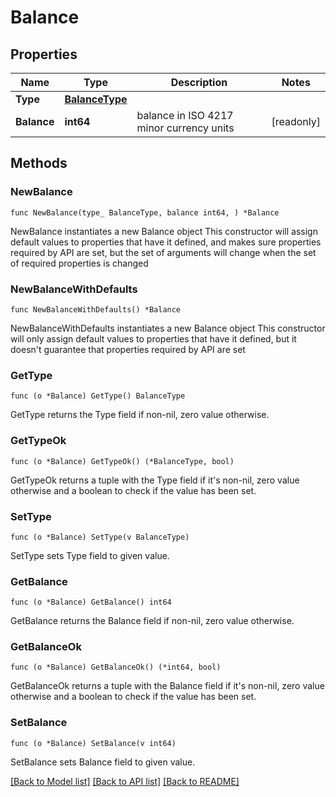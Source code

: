 # Balance

## Properties

Name | Type | Description | Notes
------------ | ------------- | ------------- | -------------
**Type** | [**BalanceType**](BalanceType.md) |  | 
**Balance** | **int64** | balance in ISO 4217 minor currency units | [readonly] 

## Methods

### NewBalance

`func NewBalance(type_ BalanceType, balance int64, ) *Balance`

NewBalance instantiates a new Balance object
This constructor will assign default values to properties that have it defined,
and makes sure properties required by API are set, but the set of arguments
will change when the set of required properties is changed

### NewBalanceWithDefaults

`func NewBalanceWithDefaults() *Balance`

NewBalanceWithDefaults instantiates a new Balance object
This constructor will only assign default values to properties that have it defined,
but it doesn't guarantee that properties required by API are set

### GetType

`func (o *Balance) GetType() BalanceType`

GetType returns the Type field if non-nil, zero value otherwise.

### GetTypeOk

`func (o *Balance) GetTypeOk() (*BalanceType, bool)`

GetTypeOk returns a tuple with the Type field if it's non-nil, zero value otherwise
and a boolean to check if the value has been set.

### SetType

`func (o *Balance) SetType(v BalanceType)`

SetType sets Type field to given value.


### GetBalance

`func (o *Balance) GetBalance() int64`

GetBalance returns the Balance field if non-nil, zero value otherwise.

### GetBalanceOk

`func (o *Balance) GetBalanceOk() (*int64, bool)`

GetBalanceOk returns a tuple with the Balance field if it's non-nil, zero value otherwise
and a boolean to check if the value has been set.

### SetBalance

`func (o *Balance) SetBalance(v int64)`

SetBalance sets Balance field to given value.



[[Back to Model list]](../README.md#documentation-for-models) [[Back to API list]](../README.md#documentation-for-api-endpoints) [[Back to README]](../README.md)


